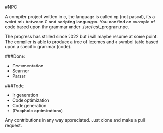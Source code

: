 #NPC

A compiler project written in c, the language is called np (not pascal), its a weird mix between C and scripting languages.
You can find an example of code based upon the grammar under ./src/test_program.npc.

The progress has stalled since 2022 but i will maybe resume at some point.
The compiler is able to produce a tree of lexemes and a symbol table based upon a specific grammar (code).

###Done:

- Documentation
- Scanner
- Parser
  
###Todo:
- Ir generation
- Code optimization
- Code generation
- (Peephole optimizations)

Any contributions in any way appreciated. Just clone and make a pull request.
